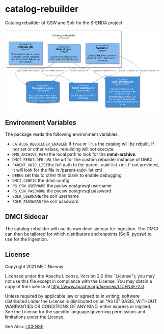 # catalog-rebuilder

Catalog rebuilder of CSW and Solr for the S-ENDA project

![Catalog rebuilder component diagram](rebuilder-component-diagram.png)

## Environment Variables

The package reads the following environment variables.

* `CATALOG_REBUILDER_ENABLED` If `true` or `True` the catalog will be rebuilt. If not set or other values, rebuilding will not execute.
* `MMD_ARCHIVE_PATH` the local path to look for the **mmd-archive**.
* `DMCI_REBUILDER_URL` the url for the custom rebuilder instance of DMCI.
* `PARENT_UUID_LIST`the full path to the parent-uuid-list.xml. If not provided,
it will look for the file in /parent-uuid-list.xml
* `DEBUG` set this to other than blank to enable debugging
* `DMCI_CONFIG` the dmci config
* `PG_CSW_USERNAME` the pycsw postgresql username
* `PG_CSW_PASSWORD` the pycsw postgresql password
* `SOLR_USERNAME` the solr username
* `SOLR_PASSWORD` the solr password


## DMCI Sidecar

The catalog-rebuilder will use its own dmci sidecar for ingestion. The DMCI can then be tailored for which distributors
and enpoints (SolR, pycsw) to use for the ingestion.

## License

Copyright 2021 MET Norway

Licensed under the Apache License, Version 2.0 (the "License"); you may not use this file except in
compliance with the License. You may obtain a copy of the License at
http://www.apache.org/licenses/LICENSE-2.0

Unless required by applicable law or agreed to in writing, software distributed under the License
is distributed on an "AS IS" BASIS, WITHOUT WARRANTIES OR CONDITIONS OF ANY KIND, either express or
implied. See the License for the specific language governing permissions and limitations under the
License.

See Also: [LICENSE](https://raw.githubusercontent.com/metno/catalog-rebuilder/main/LICENSE)
